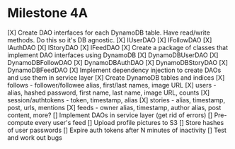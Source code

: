# Milestone 4A
[X] Create DAO interfaces for each DynamoDB table. Have read/write methods. Do this so it's DB agnostic.
    [X] IUserDAO
    [X] IFollowDAO
    [X] IAuthDAO
    [X] IStoryDAO
    [X] IFeedDAO
[X] Create a package of classes that implement DAO interfaces using DynamoDB
    [X] DynamoDBUserDAO
    [X] DynamoDBFollowDAO
    [X] DynamoDBAuthDAO
    [X] DynamoDBStoryDAO
    [X] DynamoDBFeedDAO
[X] Implement dependency injection to create DAOs and use them in service layer
[X] Create DynamoDB tables and indices
    [X] follows - follower/followee alias, first/last names, image URL
    [X] users - alias, hashed password, first name, last name, image URL, counts
    [X] session/authtokens - token, timestamp, alias
    [X] stories - alias, timestamp, post, urls, mentions
    [X] feeds - owner alias, timestamp, author alias, post content, more?
[] Implement DAOs in service layer (get rid of errors)
[] Pre-compute every user's feed
[] Upload profile pictures to S3
[] Store hashes of user passwords
[] Expire auth tokens after N minutes of inactivity
[] Test and work out bugs